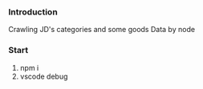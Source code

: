 ### Introduction
Crawling JD's categories and some goods Data by node

### Start
1. npm i
2. vscode debug